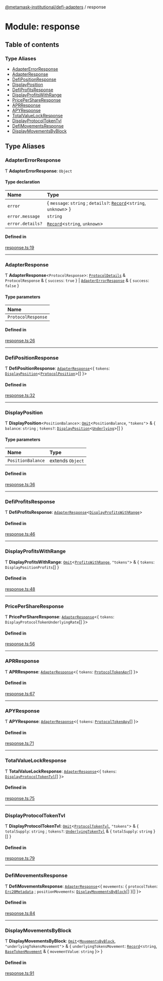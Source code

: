 [@metamask-institutional/defi-adapters](../README.md) / response

# Module: response

## Table of contents

### Type Aliases

- [AdapterErrorResponse](response.md#adaptererrorresponse)
- [AdapterResponse](response.md#adapterresponse)
- [DefiPositionResponse](response.md#defipositionresponse)
- [DisplayPosition](response.md#displayposition)
- [DefiProfitsResponse](response.md#defiprofitsresponse)
- [DisplayProfitsWithRange](response.md#displayprofitswithrange)
- [PricePerShareResponse](response.md#pricepershareresponse)
- [APRResponse](response.md#aprresponse)
- [APYResponse](response.md#apyresponse)
- [TotalValueLockResponse](response.md#totalvaluelockresponse)
- [DisplayProtocolTokenTvl](response.md#displayprotocoltokentvl)
- [DefiMovementsResponse](response.md#defimovementsresponse)
- [DisplayMovementsByBlock](response.md#displaymovementsbyblock)

## Type Aliases

### AdapterErrorResponse

Ƭ **AdapterErrorResponse**: `Object`

#### Type declaration

| Name | Type |
| :------ | :------ |
| `error` | { `message`: `string` ; `details?`: [`Record`]( https://www.typescriptlang.org/docs/handbook/utility-types.html#recordkeys-type )<`string`, `unknown`\>  } |
| `error.message` | `string` |
| `error.details?` | [`Record`]( https://www.typescriptlang.org/docs/handbook/utility-types.html#recordkeys-type )<`string`, `unknown`\> |

#### Defined in

[response.ts:19](https://github.com/consensys-vertical-apps/mmi-defi-adapters/blob/main/src/types/response.ts#L19)

___

### AdapterResponse

Ƭ **AdapterResponse**<`ProtocolResponse`\>: [`ProtocolDetails`](adapter.md#protocoldetails) & `ProtocolResponse` & { `success`: ``true``  } \| [`AdapterErrorResponse`](response.md#adaptererrorresponse) & { `success`: ``false``  }

#### Type parameters

| Name |
| :------ |
| `ProtocolResponse` |

#### Defined in

[response.ts:26](https://github.com/consensys-vertical-apps/mmi-defi-adapters/blob/main/src/types/response.ts#L26)

___

### DefiPositionResponse

Ƭ **DefiPositionResponse**: [`AdapterResponse`](response.md#adapterresponse)<{ `tokens`: [`DisplayPosition`](response.md#displayposition)<[`ProtocolPosition`](../interfaces/adapter.ProtocolPosition.md)\>[]  }\>

#### Defined in

[response.ts:32](https://github.com/consensys-vertical-apps/mmi-defi-adapters/blob/main/src/types/response.ts#L32)

___

### DisplayPosition

Ƭ **DisplayPosition**<`PositionBalance`\>: [`Omit`]( https://www.typescriptlang.org/docs/handbook/utility-types.html#omittype-keys )<`PositionBalance`, ``"tokens"``\> & { `balance`: `string` ; `tokens?`: [`DisplayPosition`](response.md#displayposition)<[`Underlying`](../interfaces/adapter.Underlying.md)\>[]  }

#### Type parameters

| Name | Type |
| :------ | :------ |
| `PositionBalance` | extends `Object` |

#### Defined in

[response.ts:36](https://github.com/consensys-vertical-apps/mmi-defi-adapters/blob/main/src/types/response.ts#L36)

___

### DefiProfitsResponse

Ƭ **DefiProfitsResponse**: [`AdapterResponse`](response.md#adapterresponse)<[`DisplayProfitsWithRange`](response.md#displayprofitswithrange)\>

#### Defined in

[response.ts:46](https://github.com/consensys-vertical-apps/mmi-defi-adapters/blob/main/src/types/response.ts#L46)

___

### DisplayProfitsWithRange

Ƭ **DisplayProfitsWithRange**: [`Omit`]( https://www.typescriptlang.org/docs/handbook/utility-types.html#omittype-keys )<[`ProfitsWithRange`](../interfaces/adapter.ProfitsWithRange.md), ``"tokens"``\> & { `tokens`: `DisplayPositionProfits`[]  }

#### Defined in

[response.ts:48](https://github.com/consensys-vertical-apps/mmi-defi-adapters/blob/main/src/types/response.ts#L48)

___

### PricePerShareResponse

Ƭ **PricePerShareResponse**: [`AdapterResponse`](response.md#adapterresponse)<{ `tokens`: `DisplayProtocolTokenUnderlyingRate`[]  }\>

#### Defined in

[response.ts:56](https://github.com/consensys-vertical-apps/mmi-defi-adapters/blob/main/src/types/response.ts#L56)

___

### APRResponse

Ƭ **APRResponse**: [`AdapterResponse`](response.md#adapterresponse)<{ `tokens`: [`ProtocolTokenApr`](../interfaces/adapter.ProtocolTokenApr.md)[]  }\>

#### Defined in

[response.ts:67](https://github.com/consensys-vertical-apps/mmi-defi-adapters/blob/main/src/types/response.ts#L67)

___

### APYResponse

Ƭ **APYResponse**: [`AdapterResponse`](response.md#adapterresponse)<{ `tokens`: [`ProtocolTokenApy`](../interfaces/adapter.ProtocolTokenApy.md)[]  }\>

#### Defined in

[response.ts:71](https://github.com/consensys-vertical-apps/mmi-defi-adapters/blob/main/src/types/response.ts#L71)

___

### TotalValueLockResponse

Ƭ **TotalValueLockResponse**: [`AdapterResponse`](response.md#adapterresponse)<{ `tokens`: [`DisplayProtocolTokenTvl`](response.md#displayprotocoltokentvl)[]  }\>

#### Defined in

[response.ts:75](https://github.com/consensys-vertical-apps/mmi-defi-adapters/blob/main/src/types/response.ts#L75)

___

### DisplayProtocolTokenTvl

Ƭ **DisplayProtocolTokenTvl**: [`Omit`]( https://www.typescriptlang.org/docs/handbook/utility-types.html#omittype-keys )<[`ProtocolTokenTvl`](../interfaces/adapter.ProtocolTokenTvl.md), ``"tokens"``\> & { `totalSupply`: `string` ; `tokens?`: [`UnderlyingTokenTvl`](../interfaces/adapter.UnderlyingTokenTvl.md) & { `totalSupply`: `string`  }[]  }

#### Defined in

[response.ts:79](https://github.com/consensys-vertical-apps/mmi-defi-adapters/blob/main/src/types/response.ts#L79)

___

### DefiMovementsResponse

Ƭ **DefiMovementsResponse**: [`AdapterResponse`](response.md#adapterresponse)<{ `movements`: { `protocolToken`: [`Erc20Metadata`](erc20Metadata.md#erc20metadata) ; `positionMovements`: [`DisplayMovementsByBlock`](response.md#displaymovementsbyblock)[]  }[]  }\>

#### Defined in

[response.ts:84](https://github.com/consensys-vertical-apps/mmi-defi-adapters/blob/main/src/types/response.ts#L84)

___

### DisplayMovementsByBlock

Ƭ **DisplayMovementsByBlock**: [`Omit`]( https://www.typescriptlang.org/docs/handbook/utility-types.html#omittype-keys )<[`MovementsByBlock`](../interfaces/adapter.MovementsByBlock.md), ``"underlyingTokensMovement"``\> & { `underlyingTokensMovement`: [`Record`]( https://www.typescriptlang.org/docs/handbook/utility-types.html#recordkeys-type )<`string`, [`BaseTokenMovement`](../interfaces/adapter.BaseTokenMovement.md) & { `movementValue`: `string`  }\>  }

#### Defined in

[response.ts:91](https://github.com/consensys-vertical-apps/mmi-defi-adapters/blob/main/src/types/response.ts#L91)
